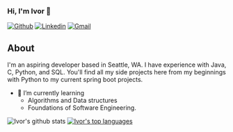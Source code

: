### Hi, I'm Ivor 👋
[![Github](https://img.shields.io/badge/-Github-000?style=flat&logo=Github&logoColor=white)](https://github.com/ivor808)
[![Linkedin](https://img.shields.io/badge/-LinkedIn-blue?style=flat&logo=Linkedin&logoColor=white)](https://www.linkedin.com/in/ivor-zalud/)
[![Gmail](https://img.shields.io/badge/-Gmail-c14438?style=flat&logo=Gmail&logoColor=white)](mailto:ivor808@gmail.com)

## About
I'm an aspiring developer based in Seattle, WA. I have experience with Java, C, Python, and SQL. You'll find all my side projects here from my beginnings with Python to my current spring boot projects.
- 🌱 I’m currently learning
  - Algorithms and Data structures
  - Foundations of Software Engineering.

![Ivor's github stats](https://github-readme-stats.vercel.app/api?username=ivor808&show_icons=true&title_color=fff&icon_color=FFD700&text_color=ECECEC&bg_color=8A2BE2)
[![Ivor's top languages](https://github-readme-stats.vercel.app/api/top-langs/?username=ivor808&theme=blue-green)](https://github.com/anuraghazra/github-readme-stats)

<!--
**Ivor808/ivor808** is a ✨ _special_ ✨ repository because its `README.md` (this file) appears on your GitHub profile.

Here are some ideas to get you started:

- 🔭 I’m currently working on ...
- 🌱 I’m currently learning ...
- 👯 I’m looking to collaborate on ...
- 🤔 I’m looking for help with ...
- 💬 Ask me about ...
- 📫 How to reach me: ...
- 😄 Pronouns: ...
- ⚡ Fun fact: ...
-->

